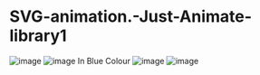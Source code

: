 # SVG-animation.-Just-Animate-library1

![image](https://github.com/kunal7216/SVG-animation.-Just-Animate-library1/assets/112888767/dcb26677-58d7-402e-b429-6db0e6e37261)
![image](https://github.com/kunal7216/SVG-animation.-Just-Animate-library1/assets/112888767/1371d6cd-64c2-4d7a-8f64-7d4b8ee0d134)
In Blue Colour
![image](https://github.com/kunal7216/SVG-animation.-Just-Animate-library1/assets/112888767/b710fb3e-e5b4-4adf-87e4-e24181f8bc89)
![image](https://github.com/kunal7216/SVG-animation.-Just-Animate-library1/assets/112888767/041c8f7d-351a-4573-bcb6-742c10b5e8b9)

